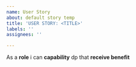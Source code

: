 ```yaml
---
name: User Story
about: default story temp
title: 'USER STORY: <TITLE>'
labels: ''
assignees: ''

---
```


As a **role** i can **capability** dp that **receive benefit**
